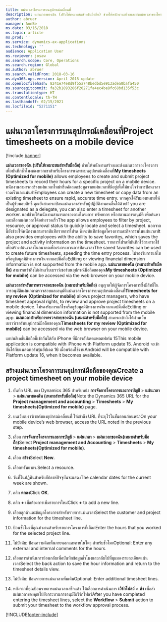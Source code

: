 ```yaml
---
title: แผ่นเวลาโครงการบนอุปกรณ์เคลื่อนที่
description: แผ่นเวลาของฉัน (ปรับให้เหมาะสมสำหรับมือถือ) ช่วยให้พนักงานสร้างและส่งแผ่นเวลาของโครงการเพื่อบันทึกชั่วโมงของพวกเขาสำหรับโครงการเฉพาะบนอุปกรณ์เคลื่อนที่
author: abruer
manager: AnnBe
ms.date: 03/16/2018
ms.topic: article
ms.prod: ''
ms.service: dynamics-ax-applications
ms.technology: ''
audience: Application User
ms.reviewer: josaw
ms.search.scope: Core, Operations
ms.search.region: Global
ms.author: abruer
ms.search.validFrom: 2018-03-16
ms.dyn365.ops.version: April 2018 update
ms.openlocfilehash: 8241e74e8d9fb5a748bedbd5e913adea0bafa450
ms.sourcegitcommit: fa32b1893286f20271fa4ec4be8fc68bd135f53c
ms.translationtype: HT
ms.contentlocale: th-TH
ms.lasthandoff: 02/15/2021
ms.locfileid: "5271151"
---
```

# <a name="project-timesheets-on-a-mobile-device"></a><span data-ttu-id="ae473-103">แผ่นเวลาโครงการบนอุปกรณ์เคลื่อนที่</span><span class="sxs-lookup"><span data-stu-id="ae473-103">Project timesheets on a mobile device</span></span>

[!include [banner](../includes/banner.md)]

<span data-ttu-id="ae473-104">**แผ่นเวลาของฉัน (ปรับให้เหมาะสมสำหรับมือถือ)** ช่วยให้พนักงานสร้างและส่งแผ่นเวลาของโครงการเพื่อบันทึกชั่วโมงของพวกเขาสำหรับโครงการเฉพาะบนอุปกรณ์เคลื่อนที่</span><span class="sxs-lookup"><span data-stu-id="ae473-104">**My timesheets (Optimized for mobile)** allows employees to create and submit project timesheets to record their hours for a specific project on a mobile device.</span></span> <span data-ttu-id="ae473-105">พนักงานสามารถสร้างแผ่นเวลาใหม่หรือคัดลอกข้อมูลจากแผ่นเวลาที่มีอยู่เพื่อให้แน่ใจว่าการป้อนเวลารวดเร็วและแม่นยำ</span><span class="sxs-lookup"><span data-stu-id="ae473-105">Employees can create a new timesheet or copy data from an existing timesheet to ensure rapid, accurate time entry.</span></span> <span data-ttu-id="ae473-106">หากคุณได้รับมอบหมายให้เป็นผู้รับมอบสิทธิ์ คุณยังสามารถป้อนแผ่นเวลาสำหรับผู้ปฏิบัติงานคนอื่นได้ด้วย</span><span class="sxs-lookup"><span data-stu-id="ae473-106">If you are designated as a delegate, you can also enter a timesheet for another worker.</span></span> <span data-ttu-id="ae473-107">แอปช่วยให้พนักงานสามารถกรองตามโครงการ ทรัพยากร หรือสถานะการอนุมัติ เพื่อค้นหาและเลือกแผ่นเวลาได้อย่างรวดเร็ว</span><span class="sxs-lookup"><span data-stu-id="ae473-107">The app allows employees to filter by project, resource, or approval status to quickly locate and select a timesheet.</span></span> <span data-ttu-id="ae473-108">นอกจากนี้ยังช่วยให้พนักงานสามารถบันทึกรายการโปรด ซึ่งจะบันทึกข้อมูลโครงการและกิจกรรมในแผ่นเวลา</span><span class="sxs-lookup"><span data-stu-id="ae473-108">It also provides employees with the ability to save favorites, which saves the project and activity information on the timesheet.</span></span> <span data-ttu-id="ae473-109">รายการโปรดที่บันทึกไว้สามารถใช้เพื่อสร้างปผ่นเวลาในอนาคตเพื่อเร่งกระบวนการป้อนเวลา</span><span class="sxs-lookup"><span data-stu-id="ae473-109">The saved favorites can be used to create future timesheets, speeding the time entry process.</span></span> <span data-ttu-id="ae473-110">ไม่รองรับการแก้ไขหรือดูข้อมูลมิติทางการเงินจากแอปมือถือ</span><span class="sxs-lookup"><span data-stu-id="ae473-110">Editing or viewing financial dimension information is not supported from the mobile app.</span></span> <span data-ttu-id="ae473-111">**แผ่นเวลาของฉัน (เหมาะสำหรับมือถือ)** สามารถเข้าถึงได้ผ่านเว็บเบราว์เซอร์บนอุปกรณ์มือถือของคุณ</span><span class="sxs-lookup"><span data-stu-id="ae473-111">**My timesheets (Optimized for mobile)** can be accessed via the web browser on your mobile device.</span></span>

<span data-ttu-id="ae473-112">**แผ่นเวลาสำหรับการตรวจสอบของฉัน (เหมาะสำหรับมือถือ)** อนุญาตให้ผู้จัดการโครงการซึ่งมีสิทธิ์ในการอนุมัติแผ่นเวลาตรวจสอบและอนุมัติแผ่นเวลาโครงการบนอุปกรณ์เคลื่อนที่</span><span class="sxs-lookup"><span data-stu-id="ae473-112">**Timesheets for my review (Optimized for mobile)** allows project managers, who have timesheet approval rights, to review and approve project timesheets on a mobile device.</span></span> <span data-ttu-id="ae473-113">ไม่รองรับการแก้ไขหรือดูข้อมูลมิติทางการเงินจากแอปมือถือ</span><span class="sxs-lookup"><span data-stu-id="ae473-113">Editing or viewing financial dimension information is not supported from the mobile app.</span></span> <span data-ttu-id="ae473-114">**แผ่นเวลาสำหรับการตรวจสอบของฉัน (เหมาะสำหรับมือถือ)** สามารถเข้าถึงได้ผ่านเว็บเบราว์เซอร์บนอุปกรณ์มือถือของคุณ</span><span class="sxs-lookup"><span data-stu-id="ae473-114">**Timesheets for my review (Optimized for mobile)** can be accessed via the web browser on your mobile device.</span></span>

<span data-ttu-id="ae473-115">แอปพลิเคชั่นมือถือนี้เข้ากันได้กับ iPhone ที่มีการอัปเดตแพลตฟอร์ม 15</span><span class="sxs-lookup"><span data-stu-id="ae473-115">This mobile application is compatible with iPhone with Platform update 15.</span></span>
<span data-ttu-id="ae473-116">Android จะเข้ากันได้กับแพลตฟอร์มรุ่นอัปเดต 16 เมื่อพร้อมใช้งาน</span><span class="sxs-lookup"><span data-stu-id="ae473-116">Android will be compatible with Platform update 16, when it becomes available.</span></span>

## <a name="create-a-project-timesheet-on-your-mobile-device"></a><span data-ttu-id="ae473-117">สร้างแผ่นเวลาโครงการบนอุปกรณ์มือถือของคุณ</span><span class="sxs-lookup"><span data-stu-id="ae473-117">Create a project timesheet on your mobile device</span></span>

1.  <span data-ttu-id="ae473-118">บันทึก URL ของ Dynamics 365 สำหรับหน้า **การจัดการโครงการและการบัญชี** \> **แผ่นเวลา** \> **แผ่นเวลาของฉัน (เหมาะสำหรับมือถือ)**</span><span class="sxs-lookup"><span data-stu-id="ae473-118">Note the Dynamics 365 URL for the **Project management and accounting** \> **Timesheets** \> **My timesheets(Optimized for mobile)** page.</span></span>

2.  <span data-ttu-id="ae473-119">บนเว็บเบราว์เซอร์ของอุปกรณ์เคลื่อนที่ ให้เข้าถึง URL ที่ระบุไว้ในขั้นตอนก่อนหน้า</span><span class="sxs-lookup"><span data-stu-id="ae473-119">On your mobile device’s web browser, access the URL noted in the previous step.</span></span>
 
3.  <span data-ttu-id="ae473-120">เลือก **การจัดการโครงการและการบัญชี** \> **แผ่นเวลา** \> **แผ่นเวลาของฉัน(เหมาะสำหรับมือถือ)**</span><span class="sxs-lookup"><span data-stu-id="ae473-120">Select **Project management and Accounting** \> **Timesheets** \> **My timesheets(Optimized for mobile)**.</span></span>

4.  <span data-ttu-id="ae473-121">เลือก **สร้าง**</span><span class="sxs-lookup"><span data-stu-id="ae473-121">Select **New**.</span></span>

5.  <span data-ttu-id="ae473-122">เลือกทรัพยากร.</span><span class="sxs-lookup"><span data-stu-id="ae473-122">Select a resource.</span></span>

6.  <span data-ttu-id="ae473-123">วันที่ในปฏิทินสำหรับสัปดาห์ปัจจุบันจะแสดง</span><span class="sxs-lookup"><span data-stu-id="ae473-123">The calendar dates for the current week are shown.</span></span>

7.  <span data-ttu-id="ae473-124">คลิก **ตกลง**</span><span class="sxs-lookup"><span data-stu-id="ae473-124">Click **OK**.</span></span>

8.  <span data-ttu-id="ae473-125">คลิก **+** เมื่อต้องการเพิ่มรายการใหม่</span><span class="sxs-lookup"><span data-stu-id="ae473-125">Click **+** to add a new line.</span></span>

9.  <span data-ttu-id="ae473-126">เลือกลูกค้าและข้อมูลโครงการสำหรับรายการแผ่นเวลา</span><span class="sxs-lookup"><span data-stu-id="ae473-126">Select the customer and project information for the timesheet line.</span></span>

10. <span data-ttu-id="ae473-127">ป้อนชั่วโมงที่คุณทำงานสำหรับรายการโครงการที่เลือก</span><span class="sxs-lookup"><span data-stu-id="ae473-127">Enter the hours that you worked for the selected project line.</span></span>

11. <span data-ttu-id="ae473-128">ไม่บังคับ: ป้อนความคิดเห็นภายนอกและภายในใดๆ สำหรับชั่วโมง</span><span class="sxs-lookup"><span data-stu-id="ae473-128">Optional: Enter any external and internal comments for the hours.</span></span>

12. <span data-ttu-id="ae473-129">เลือกการดำเนินการย้อนกลับเพื่อบันทึกข้อมูลชั่วโมงและกลับไปที่มุมมองรายละเอียดแผ่นเวลา</span><span class="sxs-lookup"><span data-stu-id="ae473-129">Select the back action to save the hour information and return to the timesheet details view.</span></span>

13. <span data-ttu-id="ae473-130">ไม่บังคับ: ป้อนรายการแผ่นเวลาเพิ่มเติม</span><span class="sxs-lookup"><span data-stu-id="ae473-130">Optional: Enter additional timesheet lines.</span></span>

14. <span data-ttu-id="ae473-131">หลังจากที่คุณป้อนรายการแผ่นเวลาเสร็จแล้ว ให้เลือกการดำเนินการ **เวิร์กโฟลว์** \> **ส่ง** เพื่อส่งแผ่นเวลาของคุณไปยังกระบวนการอนุมัติเวิร์กโฟลว์</span><span class="sxs-lookup"><span data-stu-id="ae473-131">After you have completed entering the timesheet lines, select the **Workflow** \> **Submit** action to submit your timesheet to the workflow approval process.</span></span>


[!INCLUDE[footer-include](../includes/footer-banner.md)]